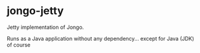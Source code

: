 # jongo-jetty

Jetty implementation of Jongo.

Runs as a Java application without any dependency... except for Java (JDK) of course
